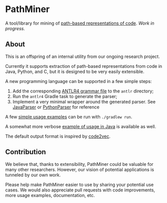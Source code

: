 # PathMiner
A tool/library for mining of [path-based representations of code](https://arxiv.org/pdf/1803.09544.pdf).
*Work in progress.*

## About
This is an offspring of an internal utility from our ongoing research project.

Currently it supports extraction of path-based representations from code in Java, Python, and C, but it is designed to be very easily extensible. 

A new programming language can be supported in a few simple steps:
1. Add the corresponding [ANTLR4 grammar file](https://github.com/antlr/grammars-v4) to the `antlr` directory;
2. Run the `antlr4` Gradle task to generate the parser;
3. Implement a very minimal wrapper around the generated parser.
See [JavaParser](https://github.com/vovak/pathminer/blob/master/src/main/kotlin/miningtool/parse/antlr/java/Java8Parser.kt) or [PythonParser](https://github.com/vovak/pathminer/blob/master/src/main/kotlin/miningtool/parse/antlr/python/PythonParser.kt) for reference

A few [simple usage examples](https://github.com/vovak/pathminer/tree/master/src/main/kotlin/miningtool/examples) can be run with `./gradlew run`. 

A somewhat more verbose [example of usage in Java](https://github.com/vovak/pathminer/blob/master/src/main/java/miningtool/examples/AllJavaFiles.java) is available as well.

The default output format is inspired by [code2vec](https://github.com/tech-srl/code2vec).

## Contribution
We believe that, thanks to extensibility, PathMiner could be valuable for many other researchers. 
However, our vision of potential applications is tunneled by our own work. 

Please help make PathMiner easier to use by sharing your potential use cases. 
We would also appreciate pull requests with code improvements, more usage examples, documentation, etc. 
